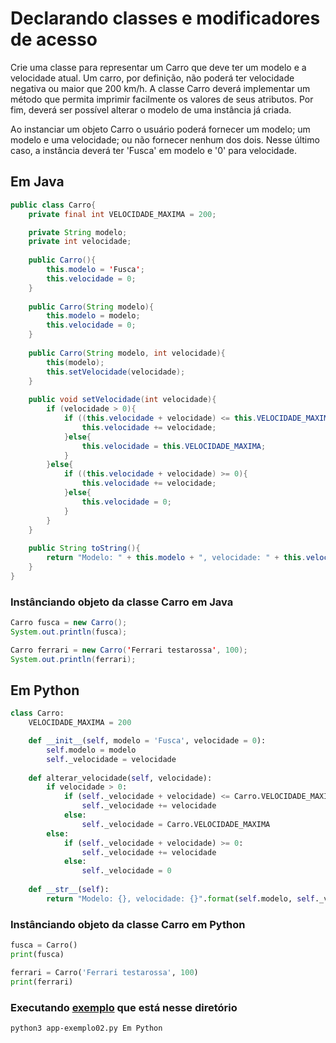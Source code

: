 # Declarando classes e modificadores de acesso

Crie uma classe para representar um Carro que deve ter um modelo e a velocidade atual. Um carro, por definição, não poderá ter velocidade negativa ou maior que 200 km/h. A classe Carro deverá implementar um método que permita imprimir facilmente os valores de seus atributos. Por fim, deverá ser possível alterar o modelo de uma instância já criada.

Ao instanciar um objeto Carro o usuário poderá fornecer um modelo; um modelo e uma velocidade; ou não fornecer nenhum dos dois. Nesse último caso, a instância deverá ter 'Fusca' em modelo e '0' para velocidade.



## Em Java

```java
public class Carro{
    private final int VELOCIDADE_MAXIMA = 200;

    private String modelo;
    private int velocidade;
    
    public Carro(){
        this.modelo = 'Fusca';
        this.velocidade = 0;
    }
    
    public Carro(String modelo){
        this.modelo = modelo;
        this.velocidade = 0;
    }
    
    public Carro(String modelo, int velocidade){
        this(modelo);
        this.setVelocidade(velocidade);
    }
    
    public void setVelocidade(int velocidade){
        if (velocidade > 0){
            if ((this.velocidade + velocidade) <= this.VELOCIDADE_MAXIMA){
                this.velocidade += velocidade;
            }else{
                this.velocidade = this.VELOCIDADE_MAXIMA;
            }
        }else{
            if ((this.velocidade + velocidade) >= 0){
                this.velocidade += velocidade;
            }else{
                this.velocidade = 0;
            }
        }
    }
    
    public String toString(){
        return "Modelo: " + this.modelo + ", velocidade: " + this.velocidade;
    }
}
```

### Instânciando objeto da classe Carro em Java

```java
Carro fusca = new Carro();
System.out.println(fusca);

Carro ferrari = new Carro('Ferrari testarossa', 100);
System.out.println(ferrari);
```


## Em Python

```python
class Carro:
    VELOCIDADE_MAXIMA = 200

    def __init__(self, modelo = 'Fusca', velocidade = 0):
        self.modelo = modelo
        self._velocidade = velocidade
        
    def alterar_velocidade(self, velocidade):
        if velocidade > 0:
            if (self._velocidade + velocidade) <= Carro.VELOCIDADE_MAXIMA:
                self._velocidade += velocidade
            else:
                self._velocidade = Carro.VELOCIDADE_MAXIMA
        else:
            if (self._velocidade + velocidade) >= 0:
                self._velocidade += velocidade
            else:
                self._velocidade = 0
                
    def __str__(self):
        return "Modelo: {}, velocidade: {}".format(self.modelo, self._velocidade)
```

### Instânciando objeto da classe Carro em Python

```python
fusca = Carro()
print(fusca)

ferrari = Carro('Ferrari testarossa', 100)
print(ferrari)
```


### Executando [exemplo](app-exemplo02.py) que está nesse diretório


```
python3 app-exemplo02.py Em Python
```